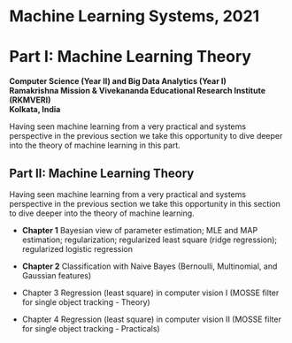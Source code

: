 # Machine Learning Systems, 2021    
# Part I: Machine Learning Theory  

**Computer Science (Year II) and Big Data Analytics (Year I)**   
**Ramakrishna Mission & Vivekananda Educational Research Institute (RKMVERI)**      
**Kolkata, India**  

Having seen machine learning from a very practical and systems perspective in the previous section we take this opportunity to dive deeper into the theory of machine learning in this part.

## Part II: Machine Learning Theory

Having seen machine learning from a very practical and systems perspective in the previous section we take this opportunity in this section to dive deeper into the theory of machine learning.   

* **Chapter 1** Bayesian view of parameter estimation; MLE and MAP estimation; regularization; regularized least square (ridge regression); regularized logistic regression

* **Chapter 2** Classification with Naive Bayes (Bernoulli, Multinomial, and Gaussian features)

* Chapter 3 Regression (least square) in computer vision I (MOSSE filter for single object tracking  - Theory)

* Chapter 4 Regression (least square) in computer vision II (MOSSE filter for single object tracking - Practicals)
